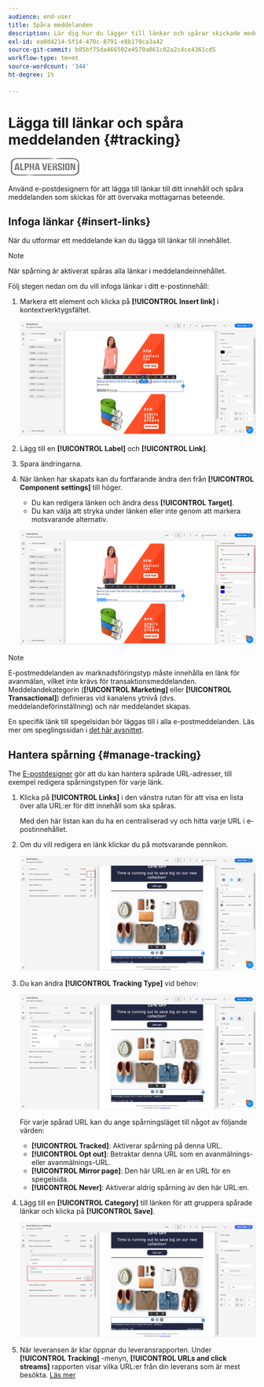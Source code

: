```yaml
---
audience: end-user
title: Spåra meddelanden
description: Lär dig hur du lägger till länkar och spårar skickade meddelanden
exl-id: ea0d4214-5f14-470c-8791-e8b179ca3a42
source-git-commit: b85bf75da466502e4579a061c02a2c4ce4361cd5
workflow-type: tm+mt
source-wordcount: '344'
ht-degree: 1%

---
```


# Lägga till länkar och spåra meddelanden {#tracking}

![](../assets/do-not-localize/badge.png)

Använd e-postdesignern för att lägga till länkar till ditt innehåll och spåra meddelanden som skickas för att övervaka mottagarnas beteende.

## Infoga länkar {#insert-links}

När du utformar ett meddelande kan du lägga till länkar till innehållet.

>[!NOTE]
>
>När spårning är aktiverat spåras alla länkar i meddelandeinnehållet.

Följ stegen nedan om du vill infoga länkar i ditt e-postinnehåll:

1. Markera ett element och klicka på **[!UICONTROL Insert link]** i kontextverktygsfältet.

   ![](assets/message-tracking-insert-link.png)

1. Lägg till en **[!UICONTROL Label]** och **[!UICONTROL Link]**.

1. Spara ändringarna.

1. När länken har skapats kan du fortfarande ändra den från **[!UICONTROL Component settings]** till höger.

   * Du kan redigera länken och ändra dess **[!UICONTROL Target]**.
   * Du kan välja att stryka under länken eller inte genom att markera motsvarande alternativ.

   ![](assets/message-tracking-link-settings.png)

>[!NOTE]
>
>E-postmeddelanden av marknadsföringstyp måste innehålla en länk för avanmälan, vilket inte krävs för transaktionsmeddelanden. Meddelandekategorin (**[!UICONTROL Marketing]** eller **[!UICONTROL Transactional]**) definieras vid kanalens ytnivå (dvs. meddelandeförinställning) och när meddelandet skapas.

En specifik länk till spegelsidan bör läggas till i alla e-postmeddelanden. Läs mer om speglingssidan i [det här avsnittet](mirror-page.md).

## Hantera spårning {#manage-tracking}

The [E-postdesigner](create-email-content.md) gör att du kan hantera spårade URL-adresser, till exempel redigera spårningstypen för varje länk.

1. Klicka på **[!UICONTROL Links]** i den vänstra rutan för att visa en lista över alla URL:er för ditt innehåll som ska spåras.

   Med den här listan kan du ha en centraliserad vy och hitta varje URL i e-postinnehållet.

1. Om du vill redigera en länk klickar du på motsvarande pennikon.

   ![](assets/message-tracking-edit-links.png)

1. Du kan ändra **[!UICONTROL Tracking Type]** vid behov:

   ![](assets/message-tracking-edit-a-link.png)

   För varje spårad URL kan du ange spårningsläget till något av följande värden:

   * **[!UICONTROL Tracked]**: Aktiverar spårning på denna URL.
   * **[!UICONTROL Opt out]**: Betraktar denna URL som en avanmälnings- eller avanmälnings-URL.
   * **[!UICONTROL Mirror page]**: Den här URL:en är en URL för en spegelsida.
   * **[!UICONTROL Never]**: Aktiverar aldrig spårning av den här URL:en. <!--This information is saved: if the URL appears again in a future message, its tracking is automatically deactivated.-->

1. Lägg till en **[!UICONTROL Category]** till länken för att gruppera spårade länkar och klicka på **[!UICONTROL Save]**.

   ![](assets/message-tracking-edit-a-link_2.png)

1. När leveransen är klar öppnar du leveransrapporten. Under **[!UICONTROL Tracking]** -menyn, **[!UICONTROL URLs and click streams]** rapporten visar vilka URL:er från din leverans som är mest besökta. [Läs mer](../reporting/reports.md)
